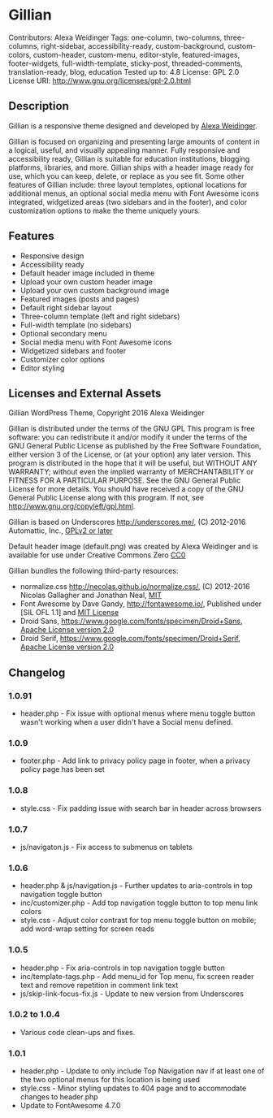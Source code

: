 # Gillian

Contributors: Alexa Weidinger
Tags: one-column, two-columns, three-columns, right-sidebar, accessibility-ready, custom-background, custom-colors, custom-header, custom-menu, editor-style, featured-images, footer-widgets, full-width-template, sticky-post, threaded-comments, translation-ready, blog, education
Tested up to: 4.8
License: GPL 2.0
License URI: http://www.gnu.org/licenses/gpl-2.0.html

## Description

Gillian is a responsive theme designed and developed by [Alexa Weidinger](http://alexaweidinger.com).

Gillian is focused on organizing and presenting large amounts of content in a logical, useful, and visually appealing manner. Fully responsive and accessibility ready, Gillian is suitable for education institutions, blogging platforms, libraries, and more. Gillian ships with a header image ready for use, which you can keep, delete, or replace as you see fit. Some other features of Gillian include: three layout templates, optional locations for additional menus, an optional social media menu with Font Awesome icons integrated, widgetized areas (two sidebars and in the footer), and color customization options to make the theme uniquely yours.

## Features

* Responsive design
* Accessibility ready
* Default header image included in theme
* Upload your own custom header image
* Upload your own custom background image
* Featured images (posts and pages)
* Default right sidebar layout
* Three-column template (left and right sidebars)
* Full-width template (no sidebars)
* Optional secondary menu
* Social media menu with Font Awesome icons
* Widgetized sidebars and footer
* Customizer color options
* Editor styling

## Licenses and External Assets

Gillian WordPress Theme, Copyright 2016 Alexa Weidinger

Gillian is distributed under the terms of the GNU GPL
This program is free software: you can redistribute it and/or modify it under the terms of the GNU General Public License as published by the Free Software Foundation, either version 3 of the License, or (at your option) any later version.
This program is distributed in the hope that it will be useful, but WITHOUT ANY WARRANTY; without even the implied warranty of MERCHANTABILITY or FITNESS FOR A PARTICULAR PURPOSE. See the GNU General Public License for more details. You should have received a copy of the GNU General Public License along with this program. If not, see http://www.gnu.org/copyleft/gpl.html.

Gillian is based on Underscores http://underscores.me/, (C) 2012-2016 Automattic, Inc., [GPLv2 or later](https://www.gnu.org/licenses/gpl-2.0.html)

Default header image (default.png) was created by Alexa Weidinger and is available for use under Creative Commons Zero [CC0](https://creativecommons.org/publicdomain/zero/1.0/)

Gillian bundles the following third-party resources:

* normalize.css http://necolas.github.io/normalize.css/, (C) 2012-2016 Nicolas Gallagher and Jonathan Neal, [MIT](http://opensource.org/licenses/MIT)
* Font Awesome by Dave Gandy, http://fontawesome.io/, Published under [SIL OFL 1.1] and [MIT License](http://fontawesome.io/license/)
* Droid Sans, https://www.google.com/fonts/specimen/Droid+Sans, [Apache License version 2.0](http://www.apache.org/licenses/LICENSE-2.0.html)
* Droid Serif, https://www.google.com/fonts/specimen/Droid+Serif, [Apache License version 2.0](http://www.apache.org/licenses/LICENSE-2.0.html)

## Changelog

### 1.0.91

* header.php - Fix issue with optional menus where menu toggle button wasn't working when a user didn't have a Social menu defined.

### 1.0.9

* footer.php - Add link to privacy policy page in footer, when a privacy policy page has been set

### 1.0.8

* style.css - Fix padding issue with search bar in header across browsers

### 1.0.7

* js/navigaton.js - Fix access to submenus on tablets

### 1.0.6

* header.php & js/navigation.js - Further updates to aria-controls in top navigation toggle button
* inc/customizer.php - Add top navigation toggle button to top menu link colors
* style.css - Adjust color contrast for top menu toggle button on mobile; add word-wrap setting for screen reads

### 1.0.5

* header.php - Fix aria-controls in top navigation toggle button
* inc/template-tags.php - Add menu_id for Top menu, fix screen reader text and remove repetition in comment link text
* js/skip-link-focus-fix.js - Update to new version from Underscores

### 1.0.2 to 1.0.4

* Various code clean-ups and fixes.

### 1.0.1

* header.php - Update to only include Top Navigation nav if at least one of the two optional menus for this location is being used
* style.css - Minor styling updates to 404 page and to accommodate changes to header.php
* Update to FontAwesome 4.7.0
